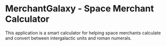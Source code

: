 # MerchantGalaxy - Space Merchant Calculator

This application is a smart calculator for helping space merchants calculate and convert between intergalactic units and roman numerals.
